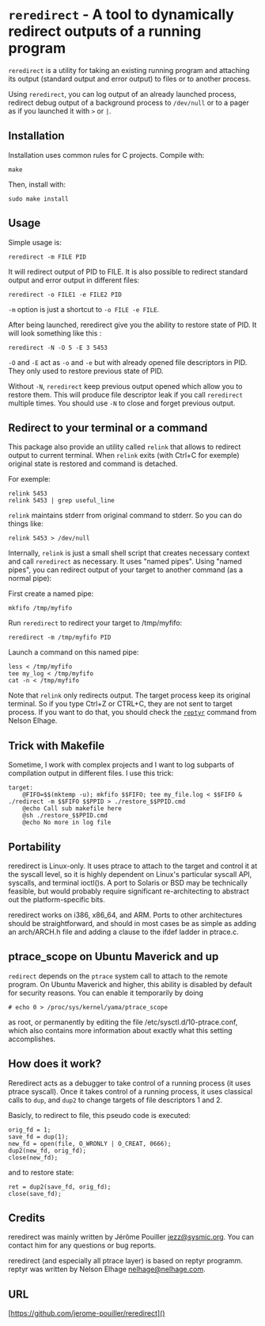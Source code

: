 `reredirect` - A tool to dynamically redirect outputs of a running program
==========================================================================

`reredirect` is a utility for taking an existing running program and
attaching its output (standard output and error output) to files or
to another process.

Using `reredirect`, you can log output of an already launched process, redirect
debug output of a background process to `/dev/null` or to a pager as if you
launched it with `>` or `|`.

Installation
------------

Installation uses common rules for C projects. Compile with:

    make

Then, install with:

    sudo make install

Usage
-----

Simple usage is:

    reredirect -m FILE PID

It will redirect output of PID to FILE. It is also possible to redirect standard
output and error output in different files:

    reredirect -o FILE1 -e FILE2 PID

`-m` option is just a shortcut to `-o FILE -e FILE`.

After being launched, reredirect give you the ability to restore state of PID.
It will look something like this : 

    reredirect -N -O 5 -E 3 5453

`-O` and `-E` act as `-o` and `-e` but with already opened file descriptors in
PID. They only used to restore previous state of PID.

Without `-N`, `reredirect` keep previous output opened which allow you to
restore them. This will produce file descriptor leak if you call
`reredirect` multiple times. You should use `-N` to close and forget previous
output.

Redirect to your terminal or a command
--------------------------------------

This package also provide an utility called `relink` that allows to redirect
output to current terminal. When `relink` exits (with Ctrl+C for exemple)
original state is restored and command is detached.

For exemple:

    relink 5453
    relink 5453 | grep useful_line

`relink` maintains stderr from original command to stderr. So you can do things
like:

    relink 5453 > /dev/null

Internally, `relink` is just a small shell script that creates necessary context
and call `reredirect` as necessary. It uses "named pipes". Using "named pipes",
you can redirect output of your target to another command (as a normal pipe):

First create a named pipe:

    mkfifo /tmp/myfifo

Run `reredirect` to redirect your target to /tmp/myfifo:

    reredirect -m /tmp/myfifo PID

Launch a command on this named pipe:

    less < /tmp/myfifo
    tee my_log < /tmp/myfifo
    cat -n < /tmp/myfifo

Note that `relink` only redirects output. The target process keep its original
terminal. So if you type Ctrl+Z or CTRL+C, they are not sent to target process.
If you want to do that, you should check the [`reptyr`](https://github.com/nelhage/reptyr) command from Nelson Elhage.

Trick with Makefile
---------------------

Sometime, I work with complex projects and I want to log subparts of compilation
output in different files. I use this trick:

    target:
    	@FIFO=$$(mktemp -u); mkfifo $$FIFO; tee my_file.log < $$FIFO & ./redirect -m $$FIFO $$PPID > ./restore_$$PPID.cmd
    	@echo Call sub makefile here
    	@sh ./restore_$$PPID.cmd
    	@echo No more in log file

Portability
-----------

reredirect is Linux-only. It uses ptrace to attach to the target and control it at
the syscall level, so it is highly dependent on Linux's particular syscall API,
syscalls, and terminal ioctl()s. A port to Solaris or BSD may be technically
feasible, but would probably require significant re-architecting to abstract out
the platform-specific bits.

reredirect works on i386, x86_64, and ARM. Ports to other architectures should be
straightforward, and should in most cases be as simple as adding an arch/ARCH.h
file and adding a clause to the ifdef ladder in ptrace.c.

ptrace_scope on Ubuntu Maverick and up
--------------------------------------

`redirect` depends on the `ptrace` system call to attach to the remote program. On
Ubuntu Maverick and higher, this ability is disabled by default for security
reasons. You can enable it temporarily by doing

    # echo 0 > /proc/sys/kernel/yama/ptrace_scope

as root, or permanently by editing the file /etc/sysctl.d/10-ptrace.conf, which
also contains more information about exactly what this setting accomplishes.

How does it work?
-----------------

Reredirect acts as a debugger to take control of a running process (it uses ptrace 
syscall). Once it takes control of a running process, it uses classical calls to 
`dup`, and `dup2` to change targets of file descriptors 1 and 2.

Basicly, to redirect to file, this pseudo code is executed:

    orig_fd = 1;
    save_fd = dup(1);
    new_fd = open(file, O_WRONLY | O_CREAT, 0666);
    dup2(new_fd, orig_fd);
    close(new_fd);

and to restore state:

    ret = dup2(save_fd, orig_fd);
    close(save_fd);


Credits
-------

reredirect was mainly written by Jérôme Pouiller <jezz@sysmic.org>. You can
contact him for any questions or bug reports.

reredirect (and especially all ptrace layer) is based on reptyr programm. reptyr 
was written by Nelson Elhage <nelhage@nelhage.com>.

URL
---
[https://github.com/jerome-pouiller/reredirect]()
